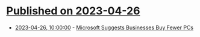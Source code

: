 # [Published on 2023-04-26](index.md)

* [2023-04-26, 10:00:00](https://hardware.slashdot.org/story/23/04/26/0014227/microsoft-suggests-businesses-buy-fewer-pcs?utm_source=rss1.0mainlinkanon&utm_medium=feed) - [Microsoft Suggests Businesses Buy Fewer PCs](https://hardware.slashdot.org/story/23/04/26/0014227/microsoft-suggests-businesses-buy-fewer-pcs?utm_source=rss1.0mainlinkanon&utm_medium=feed)
